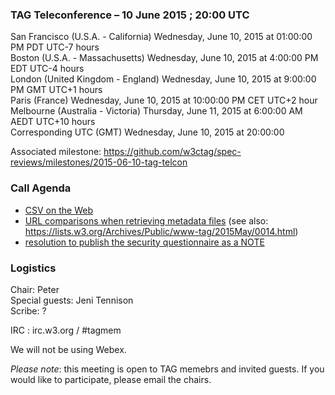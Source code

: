 ### TAG Teleconference – 10 June 2015 ; 20:00 UTC

San Francisco (U.S.A. - California)	Wednesday, June 10, 2015 at 01:00:00 PM	PDT	UTC-7 hours  
Boston (U.S.A. - Massachusetts)	Wednesday, June 10, 2015 at 4:00:00 PM	EDT	UTC-4 hours  
London (United Kingdom - England)	Wednesday, June 10, 2015 at 9:00:00 PM	GMT	UTC+1 hours  
Paris (France)	Wednesday, June 10, 2015 at 10:00:00 PM	CET	UTC+2 hour  
Melbourne (Australia - Victoria)	Thursday, June 11, 2015 at 6:00:00 AM	AEDT  UTC+10 hours  
Corresponding UTC (GMT)	Wednesday, June 10, 2015 at 20:00:00

Associated milestone: https://github.com/w3ctag/spec-reviews/milestones/2015-06-10-tag-telcon

### Call Agenda  

* [CSV on the Web](https://github.com/w3ctag/spec-reviews/issues/55)
* [URL comparisons when retrieving metadata files](https://github.com/w3c/csvw/issues/562) (see also: https://lists.w3.org/Archives/Public/www-tag/2015May/0014.html)
* [resolution to publish the security questionnaire as a NOTE](https://github.com/w3ctag/security-questionnaire/issues/6)

### Logistics

Chair: Peter  
Special guests: Jeni Tennison  
Scribe: ?

IRC : irc.w3.org / #tagmem

We will not be using Webex.

*Please note*: this meeting is open to TAG memebrs and invited guests. If you would like to participate, please email the chairs.
